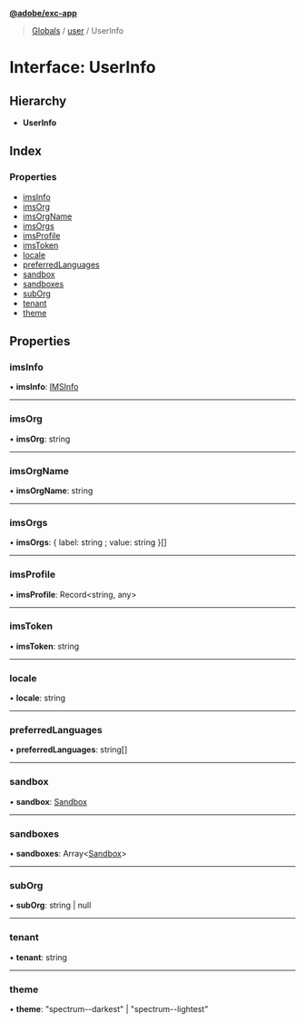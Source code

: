 **[@adobe/exc-app](../README.md)**

> [Globals](../README.md) / [user](../modules/user.md) / UserInfo

# Interface: UserInfo

## Hierarchy

* **UserInfo**

## Index

### Properties

* [imsInfo](user.userinfo.md#imsinfo)
* [imsOrg](user.userinfo.md#imsorg)
* [imsOrgName](user.userinfo.md#imsorgname)
* [imsOrgs](user.userinfo.md#imsorgs)
* [imsProfile](user.userinfo.md#imsprofile)
* [imsToken](user.userinfo.md#imstoken)
* [locale](user.userinfo.md#locale)
* [preferredLanguages](user.userinfo.md#preferredlanguages)
* [sandbox](user.userinfo.md#sandbox)
* [sandboxes](user.userinfo.md#sandboxes)
* [subOrg](user.userinfo.md#suborg)
* [tenant](user.userinfo.md#tenant)
* [theme](user.userinfo.md#theme)

## Properties

### imsInfo

•  **imsInfo**: [IMSInfo](user.imsinfo.md)

___

### imsOrg

•  **imsOrg**: string

___

### imsOrgName

•  **imsOrgName**: string

___

### imsOrgs

•  **imsOrgs**: { label: string ; value: string  }[]

___

### imsProfile

•  **imsProfile**: Record\<string, any>

___

### imsToken

•  **imsToken**: string

___

### locale

•  **locale**: string

___

### preferredLanguages

•  **preferredLanguages**: string[]

___

### sandbox

•  **sandbox**: [Sandbox](user.sandbox.md)

___

### sandboxes

•  **sandboxes**: Array\<[Sandbox](user.sandbox.md)>

___

### subOrg

•  **subOrg**: string \| null

___

### tenant

•  **tenant**: string

___

### theme

•  **theme**: \"spectrum--darkest\" \| \"spectrum--lightest\"
